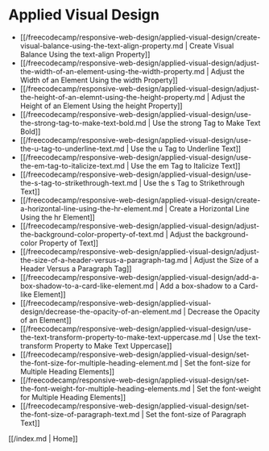 # Applied Visual Design

* [[/freecodecamp/responsive-web-design/applied-visual-design/create-visual-balance-using-the-text-align-property.md | Create Visual Balance Using the text-align Property]]
* [[/freecodecamp/responsive-web-design/applied-visual-design/adjust-the-width-of-an-element-using-the-width-property.md | Adjust the Width of an Element Using the width Property]]
* [[/freecodecamp/responsive-web-design/applied-visual-design/adjust-the-height-of-an-elemnt-using-the-height-property.md | Adjust the Height of an Element Using the height Property]]
* [[/freecodecamp/responsive-web-design/applied-visual-design/use-the-strong-tag-to-make-text-bold.md | Use the strong Tag to Make Text Bold]]
* [[/freecodecamp/responsive-web-design/applied-visual-design/use-the-u-tag-to-underline-text.md | Use the u Tag to Underline Text]]
* [[/freecodecamp/responsive-web-design/applied-visual-design/use-the-em-tag-to-italicize-text.md | Use the em Tag to Italicize Text]]
* [[/freecodecamp/responsive-web-design/applied-visual-design/use-the-s-tag-to-strikethrough-text.md | Use the s Tag to Strikethrough Text]]
* [[/freecodecamp/responsive-web-design/applied-visual-design/create-a-horizontal-line-using-the-hr-element.md | Create a Horizontal Line Using the hr Element]]
* [[/freecodecamp/responsive-web-design/applied-visual-design/adjust-the-background-color-property-of-text.md | Adjust the background-color Property of Text]]
* [[/freecodecamp/responsive-web-design/applied-visual-design/adjust-the-size-of-a-header-versus-a-paragraph-tag.md | Adjust the Size of a Header Versus a Paragraph Tag]]
* [[/freecodecamp/responsive-web-design/applied-visual-design/add-a-box-shadow-to-a-card-like-element.md | Add a box-shadow to a Card-like Element]]
* [[/freecodecamp/responsive-web-design/applied-visual-design/decrease-the-opacity-of-an-element.md | Decrease the Opacity of an Element]]
* [[/freecodecamp/responsive-web-design/applied-visual-design/use-the-text-transform-property-to-make-text-uppercase.md | Use the text-transform Property to Make Text Uppercase]]
* [[/freecodecamp/responsive-web-design/applied-visual-design/set-the-font-size-for-multiple-heading-element.md | Set the font-size for Multiple Heading Elements]]
* [[/freecodecamp/responsive-web-design/applied-visual-design/set-the-font-weight-for-multiple-heading-elements.md | Set the font-weight for Multiple Heading Elements]]
* [[/freecodecamp/responsive-web-design/applied-visual-design/set-the-font-size-of-paragraph-text.md | Set the font-size of Paragraph Text]]



[[/index.md | Home]]
